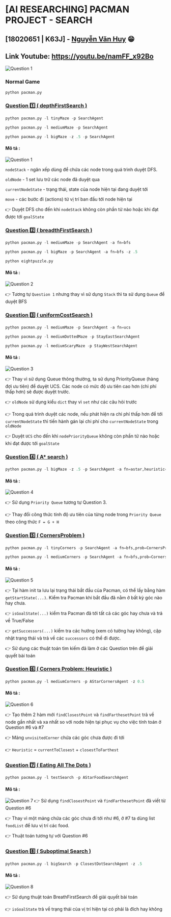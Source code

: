 # **[AI RESEARCHING] PACMAN PROJECT - SEARCH**

## **[18020651 | K63J] - [Nguyễn Văn Huy](https://github.com/NoCtrlZ1110/) 😁**

## **Link Youtube: https://youtu.be/namFF_x92Bo**

![Question 1](./done/pacman.gif)

### **Normal Game**

```python
python pacman.py
```

### [**Question 1️⃣ ( depthFirstSearch )**](https://github.com/NoCtrlZ1110/Pacman-Search/issues/1)

```python
python pacman.py -l tinyMaze -p SearchAgent
```

```python
python pacman.py -l mediumMaze -p SearchAgent
```

```python
python pacman.py -l bigMaze -z .5 -p SearchAgent
```

#### Mô tả :

![Question 1](./done/question1.png)

`nodeStack` - ngăn xếp dùng để chứa các node trong quá trình duyệt DFS.

`oldNode` - 1 set lưu trữ các node đã duyệt qua

`currentNodeState` - trạng thái, state của node hiện tại đang duyệt tới

`move` - các bước đi (actions) từ vị trí ban đầu tới node hiện tại

👉 Duyệt DFS cho đến khi `nodeStack` không còn phần tử nào hoặc khi đạt được tới `goalState`

### [**Question 2️⃣ ( breadthFirstSearch )**](https://github.com/NoCtrlZ1110/Pacman-Search/issues/2)

```python
python pacman.py -l mediumMaze -p SearchAgent -a fn=bfs
```

```python
python pacman.py -l bigMaze -p SearchAgent -a fn=bfs -z .5
```

```python
python eightpuzzle.py
```

#### Mô tả :

![Question 2](./done/question2.png)

👉 Tương tự `Question 1` nhưng thay vì sử dụng `Stack` thì ta sử dụng `Queue` để duyệt BFS

### [**Question 3️⃣ ( uniformCostSearch )**](https://github.com/NoCtrlZ1110/Pacman-Search/issues/3)

```python
python pacman.py -l mediumMaze -p SearchAgent -a fn=ucs
```

```python
python pacman.py -l mediumDottedMaze -p StayEastSearchAgent
```

```python
python pacman.py -l mediumScaryMaze -p StayWestSearchAgent
```

#### Mô tả :

![Question 3](./done/question3.png)

👉 Thay vì sử dụng Queue thông thường, ta sử dụng PriorityQueue (hàng đợi ưu tiên) để duyệt UCS. Các node có mức độ ưu tiên cao hơn (chi phí thấp hơn) sẽ được duyệt trước.

👉 `oldNode` sử dụng kiểu `dict` thay vì `set` như các câu hỏi trước

👉 Trong quá trình duyệt các node, nếu phát hiện ra chi phí thấp hơn để tới `currentNodeState` thì tiến hành gán lại chi phí cho `currentNodeState` trong `oldNode`

👉 Duyệt `UCS` cho đến khi `nodePriorityQueue` không còn phần tử nào hoặc khi đạt được tới `goalState`

### [**Question 4️⃣ ( A\* search )**](https://github.com/NoCtrlZ1110/Pacman-Search/issues/4)

```python
python pacman.py -l bigMaze -z .5 -p SearchAgent -a fn=astar,heuristic=manhattanHeuristic
```

#### Mô tả :

![Question 4](./done/question4.png)

👉 Sử dụng `Priority Queue` tương tự Question 3.

👉 Thay đổi công thức tính độ ưu tiên của từng node trong `Priority Queue` theo công thức `F = G + H`

### [**Question 5️⃣ ( CornersProblem )**](https://github.com/NoCtrlZ1110/Pacman-Search/issues/5)

```python
python pacman.py -l tinyCorners -p SearchAgent -a fn=bfs,prob=CornersProblem
```

```python
python pacman.py -l mediumCorners -p SearchAgent -a fn=bfs,prob=CornersProblem
```

#### Mô tả :

![Question 5](./done/question5.png)

👉 Tại hàm init ta lưu lại trạng thái bắt đầu của Pacman, có thể lấy bằng hàm `getStartState(...)`.
Kiểm tra Pacman khi bắt đầu đã nằm ở bất kỳ góc nào hay chưa.

👉 `isGoalState(...)` kiểm tra Pacman đã tới tất cả các góc hay chưa và trả về True/False

👉 `getSuccessors(...)` kiểm tra các hướng (xem có tường hay không), cập nhật trạng thái và trả về các `successors` có thể đi được.

👉 Sử dụng các thuật toán tìm kiếm đã làm ở các Question trên để giải quyết bài toán

### [**Question 6️⃣ ( Corners Problem: Heuristic )**](https://github.com/NoCtrlZ1110/Pacman-Search/issues/6)

```python
python pacman.py -l mediumCorners -p AStarCornersAgent -z 0.5
```

#### Mô tả :

![Question 6](./done/question6.png)

👉 Tạo thêm 2 hàm mới `findClosestPoint` và `findFarthesetPoint` trả về node gần nhất và xa nhất so với node hiện tại phục vụ cho việc tính toán ở Question #6 và #7

👉 Mảng `unvisitedCorner` chứa các góc chưa được đi tới

👉 `Heuristic` = `currentToClosest` + `closestToFarthest`

### [**Question 7️⃣ ( Eating All The Dots )**](https://github.com/NoCtrlZ1110/Pacman-Search/issues/7)

```python
python pacman.py -l testSearch -p AStarFoodSearchAgent
```

#### Mô tả :

![Question 7](./done/question7.png)
👉 Sử dụng `findClosestPoint` và `findFarthesetPoint` đã viết từ Question #6

👉 Thay vì một mảng chứa các góc chưa đi tới như #6, ở #7 ta dùng list `foodList` để lưu vị trí các food.

👉 Thuật toán tương tự với Question #6

### [**Question 8️⃣ ( Suboptimal Search )**](https://github.com/NoCtrlZ1110/Pacman-Search/issues/8)

```python
python pacman.py -l bigSearch -p ClosestDotSearchAgent -z .5
```

#### Mô tả :

![Question 8](./done/question8.png)

👉 Sử dụng thuật toán BreathFirstSearch để giải quyết bài toán

👉 `isGoalState` trả về trạng thái của vị trí hiện tại có phải là đích hay không
